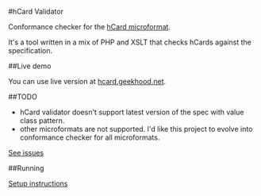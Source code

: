 #hCard Validator

Conformance checker for the [hCard microformat](http://microformats.org/wiki/hcard).

It's a tool written in a mix of PHP and XSLT that checks hCards against the specification.

##Live demo

You can use live version at [hcard.geekhood.net](http://hcard.geekhood.net/).

##TODO

* hCard validator doesn't support latest version of the spec with value class pattern.
* other microformats are not supported. I'd like this project to evolve into conformance checker for all microformats.

[See issues](http://github.com/pornel/hCardValidator/issues)

##Running

[Setup instructions](http://github.com/pornel/hCardValidator/wiki/Installation)



